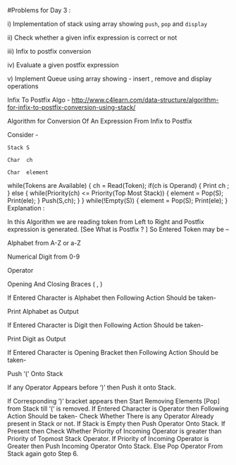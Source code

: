#Problems for Day 3 : 

i) Implementation of stack using array showing ```push```,  ```pop``` and ```display```

ii) Check whether a given infix expression is correct or not

iii) Infix to postfix conversion

iv) Evaluate a given postfix expression

v) Implement Queue using array showing - insert , remove and display operations


Infix To Postfix Algo - http://www.c4learn.com/data-structure/algorithm-for-infix-to-postfix-conversion-using-stack/


Algorithm for Conversion Of An Expression From Infix to Postfix

Consider -

    Stack S

    Char  ch

    Char  element
while(Tokens are Available)
 {
     ch = Read(Token);
     if(ch is Operand)
       {
       Print ch ;
       }
     else
       {
       while(Priority(ch) <= Priority(Top Most Stack))
            {
            element = Pop(S);
            Print(ele);
            }
       Push(S,ch);
       }
}
while(!Empty(S))
{
element = Pop(S);
Print(ele);
}
Explanation :

In this Algorithm we are reading token from Left to Right and Postfix expression is generated. [See What is Postfix ? ]
So Entered Token may be –

Alphabet from A-Z or a-Z

Numerical Digit from 0-9

Operator

Opening And Closing Braces ( , )

If Entered Character is Alphabet then Following Action Should be taken-

Print Alphabet as Output

If Entered Character is Digit then Following Action Should be taken-

Print Digit as Output

If Entered Character is Opening Bracket then Following Action Should be taken-

Push ‘(‘ Onto Stack

If any Operator Appears before ‘)’ then Push it onto Stack.

If Corresponding ‘)’ bracket appears then Start Removing Elements [Pop] from Stack till ‘(‘ is removed.
If Entered Character is Operator then Following Action Should be taken-
Check Whether There is any Operator Already present in Stack or not.
If Stack is Empty then Push Operator Onto Stack.
If Present then Check Whether Priority of Incoming Operator is greater than Priority of Topmost Stack Operator.
If Priority of Incoming Operator is Greater then Push Incoming Operator Onto Stack.
Else Pop Operator From Stack again goto Step 6.
